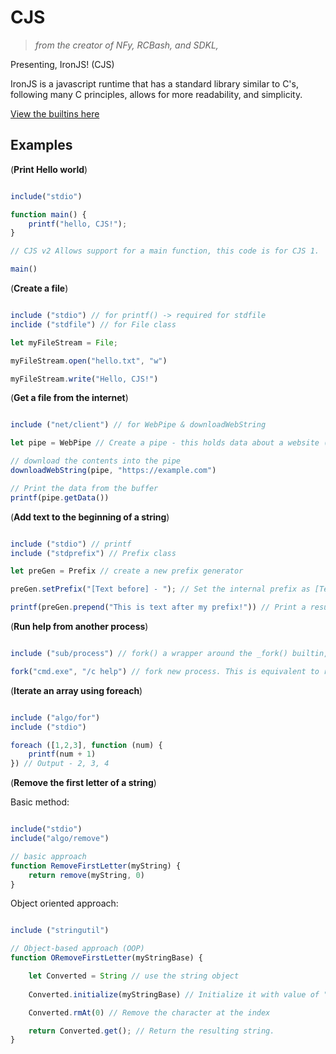 # CJS

> *from the creator of NFy, RCBash, and SDKL,*

Presenting, IronJS! (CJS)

IronJS is a javascript runtime that has a standard library similar to C's, following many C principles, allows for more readability, and simplicity. 

[View the builtins here](./built.md)

## Examples
(**Print Hello world**)

```js

include("stdio")

function main() {
    printf("hello, CJS!");
}

// CJS v2 Allows support for a main function, this code is for CJS 1.

main()

```

(**Create a file**)

```js

include ("stdio") // for printf() -> required for stdfile
inclide ("stdfile") // for File class

let myFileStream = File;

myFileStream.open("hello.txt", "w")

myFileStream.write("Hello, CJS!")

```

(**Get a file from the internet**)

```js

include ("net/client") // for WebPipe & downloadWebString

let pipe = WebPipe // Create a pipe - this holds data about a website (or website(s)) (a buffer)

// download the contents into the pipe
downloadWebString(pipe, "https://example.com")

// Print the data from the buffer
printf(pipe.getData())

```

(**Add text to the beginning of a string**)

```js

include ("stdio") // printf
include ("stdprefix") // Prefix class

let preGen = Prefix // create a new prefix generator

preGen.setPrefix("[Text before] - "); // Set the internal prefix as [Text before] - {TEXT}

printf(preGen.prepend("This is text after my prefix!")) // Print a result of prepending the text.

```

(**Run help from another process**)

```js

include ("sub/process") // fork() a wrapper around the _fork() builtin, objectively.

fork("cmd.exe", "/c help") // fork new process. This is equivalent to running cmd.exe /c help on the command line.

```

(**Iterate an array using foreach**)

```js

include ("algo/for")
include ("stdio")

foreach ([1,2,3], function (num) {
    printf(num + 1)
}) // Output - 2, 3, 4

```

(**Remove the first letter of a string**)

Basic method:

```js

include("stdio")
include("algo/remove")

// basic approach
function RemoveFirstLetter(myString) {
    return remove(myString, 0)
}

```

Object oriented approach:

```js

include ("stringutil")

// Object-based approach (OOP)
function ORemoveFirstLetter(myStringBase) {

    let Converted = String // use the string object
    
    Converted.initialize(myStringBase) // Initialize it with value of "myStringBase"

    Converted.rmAt(0) // Remove the character at the index

    return Converted.get(); // Return the resulting string.
}

```

```